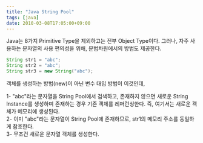 ```yaml
---
title: "Java String Pool"
tags: [java]
date: 2010-03-08T17:05:00+09:00
---
```


Java는 8가지 Primitive Type을 제외하고는 전부 Object Type이다. 그러나, 자주 사용하는 문자열의 사용 편의성을 위해, 문법차원에서의 방법도 제공한다.

```java
String str1 = "abc";
String str2 = "abc";
String str3 = new String("abc");
```

객체를 생성하는 방법(new)이 아닌 변수 대입 방법이 이것인데,  
  
1- "abc"라는 문자열을 String Pool에서 검색하고, 존재하지 않으면 새로운 String Instance를 생성하며 존재하는 경우 기존 객체를 레퍼런싱한다. 즉, 여기서는 새로운 객체가 메모리에 생성된다.  
2- 이미 "abc"라는 문자열이 String Pool에 존재하므로, str1의 메모리 주소를 동일하게 참조한다.  
3- 무조건 새로운 문자열 객체를 생성한다.  
  
